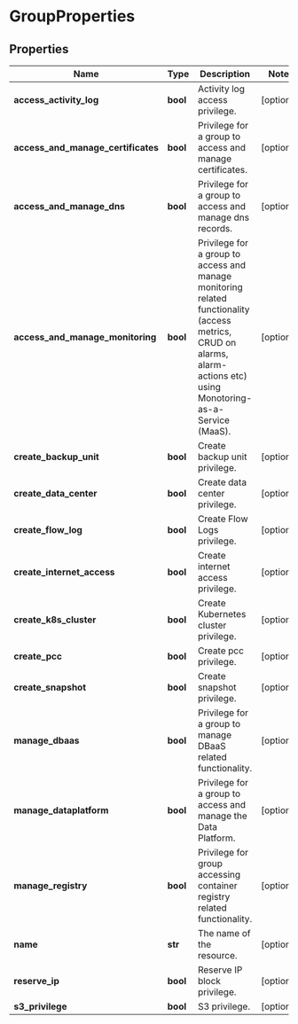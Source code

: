 # GroupProperties

## Properties
| Name | Type | Description | Notes |
| ------------ | ------------- | ------------- | ------------- |
| **access_activity_log** | **bool** | Activity log access privilege. | [optional]  |
| **access_and_manage_certificates** | **bool** | Privilege for a group to access and manage certificates. | [optional]  |
| **access_and_manage_dns** | **bool** | Privilege for a group to access and manage dns records. | [optional]  |
| **access_and_manage_monitoring** | **bool** | Privilege for a group to access and manage monitoring related functionality (access metrics, CRUD on alarms, alarm-actions etc) using Monotoring-as-a-Service (MaaS). | [optional]  |
| **create_backup_unit** | **bool** | Create backup unit privilege. | [optional]  |
| **create_data_center** | **bool** | Create data center privilege. | [optional]  |
| **create_flow_log** | **bool** | Create Flow Logs privilege. | [optional]  |
| **create_internet_access** | **bool** | Create internet access privilege. | [optional]  |
| **create_k8s_cluster** | **bool** | Create Kubernetes cluster privilege. | [optional]  |
| **create_pcc** | **bool** | Create pcc privilege. | [optional]  |
| **create_snapshot** | **bool** | Create snapshot privilege. | [optional]  |
| **manage_dbaas** | **bool** | Privilege for a group to manage DBaaS related functionality. | [optional]  |
| **manage_dataplatform** | **bool** | Privilege for a group to access and manage the Data Platform. | [optional]  |
| **manage_registry** | **bool** | Privilege for group accessing container registry related functionality. | [optional]  |
| **name** | **str** | The name of the resource. | [optional]  |
| **reserve_ip** | **bool** | Reserve IP block privilege. | [optional]  |
| **s3_privilege** | **bool** | S3 privilege. | [optional]  |


